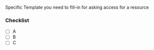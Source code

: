 Specific Template you need to fill-in for asking access for a resource

### Checklist

- [ ] A
- [ ] B
- [ ] C
